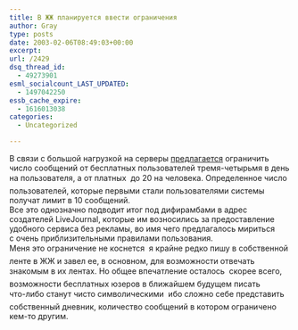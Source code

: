 ```yaml
---
title: В ЖЖ планируется ввести ограничения
author: Gray
type: posts
date: 2003-02-06T08:49:03+00:00
excerpt:
url: /2429
dsq_thread_id:
  - 49273901
esml_socialcount_LAST_UPDATED:
  - 1497042250
essb_cache_expire:
  - 1616013038
categories:
  - Uncategorized

---
```








В&nbsp;связи с&nbsp;большой нагрузкой на серверы <a href="http://www.livejournal.com/talkread.bml?journal=news&#038;itemid=63413" target="_blank">предлагается</a> ограничить число сообщений от бесплатных пользователей <nobr>тремя-четырьмя</nobr> в&nbsp;день на пользователя, а&nbsp;от платных&nbsp;&#151; до 20&nbsp;на человека. Определенное число пользователей, которые первыми стали пользователями системы получат лимит в&nbsp;10&nbsp;сообщений.  
Все это однозначно подводит итог под дифирамбами в&nbsp;адрес создателей LiveJournal, которые им возносились за предоставление удобного сервиса без рекламы, во имя чего предлагалось мириться с&nbsp;очень приблизительными правилами пользования.  
Меня это ограничение не коснется&nbsp;&#151; я&nbsp;крайне редко пишу в&nbsp;собственной ленте в&nbsp;ЖЖ и&nbsp;завел ее, в&nbsp;основном, для возможности отвечать знакомым в&nbsp;их лентах. Но общее впечатление осталось&nbsp;&#151; скорее всего, возможности бесплатных юзеров в&nbsp;ближайшем будущем писать <nobr>что-либо</nobr> станут чисто символическими&nbsp;&#151; ибо сложно себе представить собственный дневник, количество сообщений в&nbsp;котором ограничено <nobr>кем-то</nobr> другим.